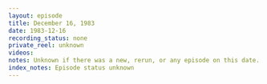 ```yaml
---
layout: episode
title: December 16, 1983
date: 1983-12-16
recording_status: none
private_reel: unknown
videos:
notes: Unknown if there was a new, rerun, or any episode on this date. 
index_notes: Episode status unknown 
---
```


